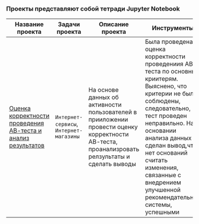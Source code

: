<h2 align="left"><br />
<h3 align="left">Проекты  представляют собой тетради Jupyter Notebook </h3>

|Название проекта      |Задачи проекта   |Описание проекта      |Инструменты    |
|-------------        |-------------    | -------------        | -------------          |     
|[Оценка корректности проведения АВ-теста и анализ результатов ](https://github.com/angolechka/projects-Yandex.Practicum/blob/a46675c06a0e2a18fe13aebdfc3c10570232e856/2.%20%D0%9E%D1%86%D0%B5%D0%BD%D0%BA%D0%B0%20%D0%BA%D0%BE%D1%80%D1%80%D0%B5%D0%BA%D1%82%D0%BD%D0%BE%D1%81%D1%82%D0%B8%20%D0%BF%D1%80%D0%BE%D0%B2%D0%B5%D0%B4%D0%B5%D0%BD%D0%B8%D1%8F%20%D0%90%D0%92-%D1%82%D0%B5%D1%81%D1%82%D0%B0/2.%20%D0%9E%D1%86%D0%B5%D0%BD%D0%BA%D0%B0%20%D0%BA%D0%BE%D1%80%D1%80%D0%B5%D0%BA%D1%82%D0%BD%D0%BE%D1%81%D1%82%D0%B8%20%D0%BF%D1%80%D0%BE%D0%B2%D0%B5%D0%B4%D0%B5%D0%BD%D0%B8%D1%8F%20%D0%90%D0%92-%D1%82%D0%B5%D1%81%D1%82%D0%B0.ipynb)|`Интернет-сервисы`, `Интернет-магазины`|На основе данных об активности пользователей в прииложении провести оценку корректности АВ-теста, проанализровать релзультаты и сделать выводы| Была проведена оценка корректности проведениия АВ-теста по основным криитерям. Выяснено, что критерии не были соблюдены, следовательно, тест проведен неправильно. На основании анализа данных сделан вывод,что нет оснований считать изменения, связанные с внедрением улучшенной рекомендательной системы, успешными|`python`, `pandas`, `plotly`, `seaborn`, `scipy`|  
